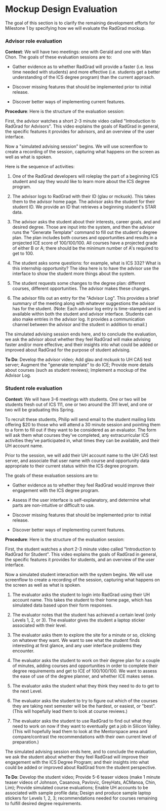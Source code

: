 # Mockup Design Evaluation

The goal of this section is to clarify the remaining development efforts for Milestone 1 by specifying how we will evaluate the RadGrad mockup. 

### Advisor role evaluation

**Context**: We will have two meetings: one with Gerald and one with Man Chon.  The goals of these evaluation sessions are to:

  * Gather evidence as to whether RadGrad will provide a faster (i.e. less time needed with students) and more effective (i.e. students get a better understanding of the ICS degree program) than the current approach. 

  * Discover missing features that should be implemented prior to initial release.

  * Discover better ways of implementing current features.
   
**Procedure**: Here is the structure of the evaluation session:

First, the advisor watches a short 2-3 minute video called "Introduction to RadGrad for Advisors". This video explains the goals of RadGrad in general, the specific features it provides for advisors, and an overview of the user interface.

Now a "simulated advising session" begins. We will use screenflow to create a recording of the session, capturing what happens on the screen as well as what is spoken. 

Here is the sequence of activities:

1. One of the RadGrad developers will roleplay the part of a beginning ICS student and say they would like to learn more about the ICS degree program.  

2. The advisor logs to RadGrad with their ID (glau or mckuok). This takes them to the advisor home page.  The advisor asks the student for their student ID. We provide an ID that retrieves a beginning student's STAR data. 

3. The advisor asks the student about their interests, career goals, and and desired degree. Those are input into the system, and then the advisor runs the "Generate Template" command to fill out the student's degree plan.  The plan includes both courses and opportunities and results in a projected ICE score of 100/100/100.  All courses have a projected grade of either B or A; there should be the minimum number of A's required to get to 100.   

4. The student asks some questions: for example, what is ICS 332?  What is this internship opportunity? The idea here is to have the advisor use the interface to show the student more things about the system. 

5. The student requests some changes to the degree plan: different courses, different opportunities. The advisor makes these changes.

5. The advisor fills out an entry for the "Advisor Log". This provides a brief summary of the meeting along with whatever suggestions the advisor has for the student. (Note: Each advisor log entry is time-stamped and is available within both the student and advisor interface.  Students can also make entries in the advisor log. It provides a communication channel between the advisor and the student in addition to email.)

The simulated advising session ends here, and to conclude the evaluation, we ask the advisor about whether they feel RadGrad will make advising faster and/or more effective; and their insights into what could be added or improved about RadGrad for the purpose of student advising.

**To Do**: Develop the advisor video; Add glau and mckuok to UH CAS test server; Augment the "generate template" to do ICE; Provide more details about courses (such as student reviews); Implement a mockup of the Advisor Log.

### Student role evaluation

**Context**: We will have 3-6 meetings with students. One or two will be students fresh out of ICS 111, one or two around the 311 level, and one or two will be graduating this Spring.  

To recruit these students, Philip will send email to the student mailing lists offering $20 to those who will attend a 30 minute session and pointing them to a form to fill out if they want to be considered as an evaluator. The form will ask them what courses they've completed, any extracurricular ICS activities they've participated in, what times they can be available, and their UH account name.

Prior to the session, we will add their UH account name to the UH CAS test server, and associate that user name with course and opportunity data appropriate to their current status within the ICS degree program.

The goals of these evaluation sessions are to:

  * Gather evidence as to whether they feel RadGrad would improve their engagement with the ICS degree program.
  
  * Assess if the user interface is self-explanatory, and determine what parts are non-intuitive or difficult to use.

  * Discover missing features that should be implemented prior to initial release.

  * Discover better ways of implementing current features.
  
**Procedure**: Here is the structure of the evaluation session:

First, the student watches a short 2-3 minute video called "Introduction to RadGrad for Student". This video explains the goals of RadGrad in general, the specific features it provides for students, and an overview of the user interface.

Now a simulated student interaction with the system begins. We will use screenflow to create a recording of the session, capturing what happens on the screen as well as what is spoken. 

1. The evaluator asks the student to login into RadGrad using their UH account name. This takes the student to their home page, which has simulated data based upon their form responses. 

2. The evaluator notes that the student has achieved a certain level (only Levels 1, 2, or 3). The evaluator gives the student a laptop sticker associated with their level.

3. The evaluator asks them to explore the site for a minute or so, clicking on whatever they want. We want to see what the student finds interesting at first glance, and any user interface problems they encounter.

4. The evaluator asks the student to work on their degree plan for a couple of minutes, adding courses and opportunities in order to complete their degree requirements and get to ICE of 100/100/100. We want to assess the ease of use of the degree planner, and whether ICE makes sense.

5. The evaluator asks the student what they think they need to do to get to the next Level.

6. The evaluator asks the student to try to figure out which of the courses they are taking next semester will be the hardest, or easiest, or "best". (This will hopefully lead them to look at course reviews.)

7. The evaluator asks the student to use RadGrad to find out what they need to work on now if they want to eventually get a job in Silicon Valley. (This will hopefully lead them to look at the Mentorspace area and compare/contrast the recommendations with their own current level of preparation.)
 
The simulated advising session ends here, and to conclude the evaluation, we ask the student about whether they feel RadGrad will improve their engagement with the ICS Degree Program; and their insights into what could be added or improved about RadGrad from the student perspective.

**To Do**: Develop the student video; Provide 5-6 teaser videos (make 1 minute teaser videos of Johnson, Casanova, Pavlovic, GreyHats, ACManoa, Chin, Lim); Provide simulated course evaluations; Enable UH accounts to be associated with sample profile data; Design and produce sample laptop stickers for Levels 1, 2, 3; recommendations needed for courses remaining to fulfill desired degree requirements.
